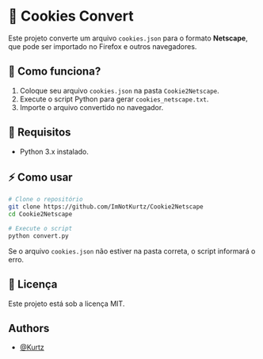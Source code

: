 # 🍪 Cookies Convert

Este projeto converte um arquivo `cookies.json` para o formato **Netscape**, que pode ser importado no Firefox e outros navegadores.

## 🚀 Como funciona?
1. Coloque seu arquivo `cookies.json` na pasta `Cookie2Netscape`.
2. Execute o script Python para gerar `cookies_netscape.txt`.
3. Importe o arquivo convertido no navegador.

## 📌 Requisitos
- Python 3.x instalado.

## ⚡ Como usar
```sh
# Clone o repositório
git clone https://github.com/ImNotKurtz/Cookie2Netscape 
cd Cookie2Netscape

# Execute o script
python convert.py
```

Se o arquivo `cookies.json` não estiver na pasta correta, o script informará o erro.

## 📜 Licença
Este projeto está sob a licença MIT.

## Authors

- [@Kurtz](https://github.com/ImNotKurtz)

